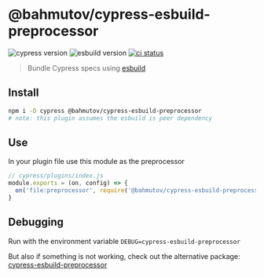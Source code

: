 # @bahmutov/cypress-esbuild-preprocessor
![cypress version](https://img.shields.io/badge/cypress-6.8.0-brightgreen) ![esbuild version](https://img.shields.io/badge/esbuild-0.10.2-brightgreen) [![ci status][ci image]][ci url]
> Bundle Cypress specs using [esbuild](https://esbuild.github.io/)

## Install

```bash
npm i -D cypress @bahmutov/cypress-esbuild-preprocessor
# note: this plugin assumes the esbuild is peer dependency
```

## Use

In your plugin file use this module as the preprocessor

```js
// cypress/plugins/index.js
module.exports = (on, config) => {
  on('file:preprocessor', require('@bahmutov/cypress-esbuild-preprocessor'))
}
```

## Debugging

Run with the environment variable `DEBUG=cypress-esbuild-preprocessor`

But also if something is not working, check out the alternative package: [cypress-esbuild-preprocessor](https://github.com/sod/cypress-esbuild-preprocessor#readme)

[ci image]: https://github.com/bahmutov/cypress-esbuild-preprocessor/workflows/ci/badge.svg?branch=main
[ci url]: https://github.com/bahmutov/cypress-esbuild-preprocessor/actions
